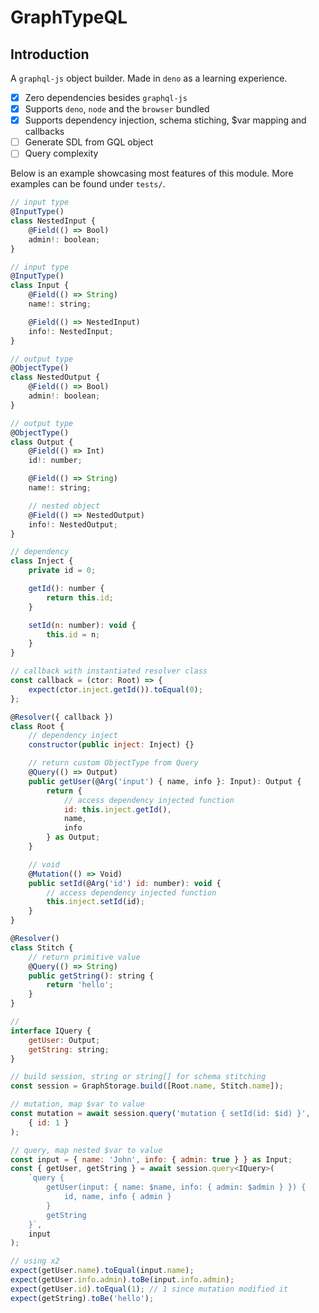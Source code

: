 # GraphTypeQL

## Introduction

A `graphql-js` object builder. Made in `deno` as a learning experience.

- [X] Zero dependencies besides `graphql-js`
- [X] Supports `deno`, `node` and the `browser` bundled
- [x] Supports dependency injection, schema stiching, $var mapping and callbacks
- [ ] Generate SDL from GQL object
- [ ] Query complexity

Below is an example showcasing most features of this module. More examples can be found under `tests/`.

```js
// input type
@InputType()
class NestedInput {
    @Field(() => Bool)
    admin!: boolean;
}

// input type
@InputType()
class Input {
    @Field(() => String)
    name!: string;

    @Field(() => NestedInput)
    info!: NestedInput;
}

// output type
@ObjectType()
class NestedOutput {
    @Field(() => Bool)
    admin!: boolean;
}

// output type
@ObjectType()
class Output {
    @Field(() => Int)
    id!: number;

    @Field(() => String)
    name!: string;

    // nested object
    @Field(() => NestedOutput)
    info!: NestedOutput;
}

// dependency
class Inject {
    private id = 0;

    getId(): number {
        return this.id;
    }

    setId(n: number): void {
        this.id = n;
    }
}

// callback with instantiated resolver class
const callback = (ctor: Root) => {
    expect(ctor.inject.getId()).toEqual(0);
};

@Resolver({ callback })
class Root {
    // dependency inject
    constructor(public inject: Inject) {}

    // return custom ObjectType from Query
    @Query(() => Output)
    public getUser(@Arg('input') { name, info }: Input): Output {
        return {
            // access dependency injected function
            id: this.inject.getId(),
            name,
            info
        } as Output;
    }

    // void
    @Mutation(() => Void)
    public setId(@Arg('id') id: number): void {
        // access dependency injected function
        this.inject.setId(id);
    }
}

@Resolver()
class Stitch {
    // return primitive value
    @Query(() => String)
    public getString(): string {
        return 'hello';
    }
}

//
interface IQuery {
    getUser: Output;
    getString: string;
}

// build session, string or string[] for schema stitching
const session = GraphStorage.build([Root.name, Stitch.name]);

// mutation, map $var to value
const mutation = await session.query('mutation { setId(id: $id) }', 
    { id: 1 }
);

// query, map nested $var to value
const input = { name: 'John', info: { admin: true } } as Input;
const { getUser, getString } = await session.query<IQuery>(
    `query { 
        getUser(input: { name: $name, info: { admin: $admin } }) { 
            id, name, info { admin }
        } 
        getString
    }`,
    input
);

// using x2
expect(getUser.name).toEqual(input.name);
expect(getUser.info.admin).toBe(input.info.admin);
expect(getUser.id).toEqual(1); // 1 since mutation modified it
expect(getString).toBe('hello');
```
